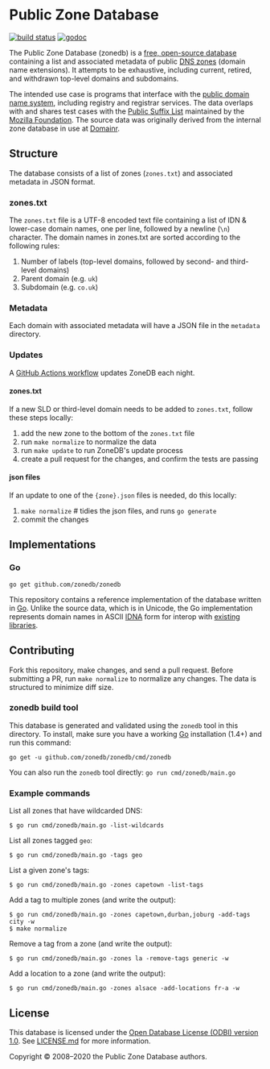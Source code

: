 # Public Zone Database

[![build status](https://img.shields.io/circleci/project/zonedb/zonedb/master.svg)](https://circleci.com/gh/zonedb/zonedb)
[![godoc](http://img.shields.io/badge/docs-GoDoc-blue.svg)](https://godoc.org/github.com/zonedb/zonedb)

The Public Zone Database (zonedb) is a [free, open-source database](http://opendatacommons.org/licenses/odbl/1.0/) containing a list and associated metadata of public [DNS zones](http://en.wikipedia.org/wiki/DNS_zone) (domain name extensions). It attempts to be exhaustive, including current, retired, and withdrawn top-level domains and subdomains.

The intended use case is programs that interface with the [public domain name system](http://en.wikipedia.org/wiki/Domain_Name_System), including registry and registrar services. The data overlaps with and shares test cases with the [Public Suffix List](http://publicsuffix.org/) maintained by the [Mozilla Foundation](https://mozilla.org/). The source data was originally derived from the internal zone database in use at [Domainr](https://domainr.com/).

## Structure

The database consists of a list of zones (`zones.txt`) and associated metadata in JSON format.

### zones.txt

The `zones.txt` file is a UTF-8 encoded text file containing a list of IDN & lower-case domain names, one per line, followed by a newline (`\n`) character. The domain names in zones.txt are sorted according to the following rules:

1. Number of labels (top-level domains, followed by second- and third-level domains)
2. Parent domain (e.g. `uk`)
3. Subdomain (e.g. `co.uk`)

### Metadata

Each domain with associated metadata will have a JSON file in the `metadata` directory.

### Updates

A [GitHub Actions workflow](https://github.com/zonedb/zonedb/blob/HEAD/.github/workflows/update.yaml) updates ZoneDB each night.

#### zones.txt

If a new SLD or third-level domain needs to be added to `zones.txt`, follow these steps locally:

1. add the new zone to the bottom of the `zones.txt` file
1. run `make normalize` to normalize the data
1. run `make update` to run ZoneDB's update process
1. create a pull request for the changes, and confirm the tests are passing

#### json files

If an update to one of the `{zone}.json` files is needed, do this locally:

1. `make normalize` # tidies the json files, and runs `go generate`
1. commit the changes

## Implementations

### Go

`go get github.com/zonedb/zonedb`

This repository contains a reference implementation of the database written in [Go](https://golang.org). Unlike the source data, which is in Unicode, the Go implementation represents domain names in ASCII [IDNA](http://en.wikipedia.org/wiki/Internationalized_domain_name#Internationalizing_Domain_Names_in_Applications) form for interop with [existing](https://godoc.org/net) [libraries](https://godoc.org/golang.org/x/net/idna).

## Contributing

Fork this repository, make changes, and send a pull request. Before submitting a PR, run `make normalize` to normalize any changes. The data is structured to minimize diff size.

### zonedb build tool

This database is generated and validated using the `zonedb` tool in this directory. To install, make sure you have a working [Go](https://golang.org) installation (1.4+) and run this command:

```shell
go get -u github.com/zonedb/zonedb/cmd/zonedb
```

You can also run the `zonedb` tool directly: `go run cmd/zonedb/main.go`

### Example commands

List all zones that have wildcarded DNS:

```shell
$ go run cmd/zonedb/main.go -list-wildcards
```

List all zones tagged `geo`:

```shell
$ go run cmd/zonedb/main.go -tags geo
```

List a given zone's tags:

```shell
$ go run cmd/zonedb/main.go -zones capetown -list-tags
```

Add a tag to multiple zones (and write the output):

```shell
$ go run cmd/zonedb/main.go -zones capetown,durban,joburg -add-tags city -w
$ make normalize
```

Remove a tag from a zone (and write the output):

```shell
$ go run cmd/zonedb/main.go -zones la -remove-tags generic -w
```

Add a location to a zone (and write the output):

```shell
$ go run cmd/zonedb/main.go -zones alsace -add-locations fr-a -w
```

## License

This database is licensed under the [Open Database License (ODBl) version 1.0](http://opendatacommons.org/licenses/odbl/1.0/). See [LICENSE.md](https://github.com/domainr/zonedb/blob/master/LICENSE.md) for more information.

Copyright © 2008–2020 the Public Zone Database authors.
